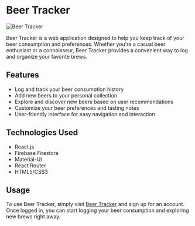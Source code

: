 # Beer Tracker

![Beer Tracker](https://beer-tracker-8c448.web.app)

Beer Tracker is a web application designed to help you keep track of your beer consumption and preferences. Whether you're a casual beer enthusiast or a connoisseur, Beer Tracker provides a convenient way to log and organize your favorite brews.

## Features

- Log and track your beer consumption history
- Add new beers to your personal collection
- Explore and discover new beers based on user recommendations
- Customize your beer preferences and tasting notes
- User-friendly interface for easy navigation and interaction

## Technologies Used

- React.js
- Firebase Firestore
- Material-UI
- React Router
- HTML5/CSS3

## Usage

To use Beer Tracker, simply visit [Beer Tracker](https://beer-tracker-8c448.web.app/) and sign up for an account. Once logged in, you can start logging your beer consumption and exploring new brews right away.

